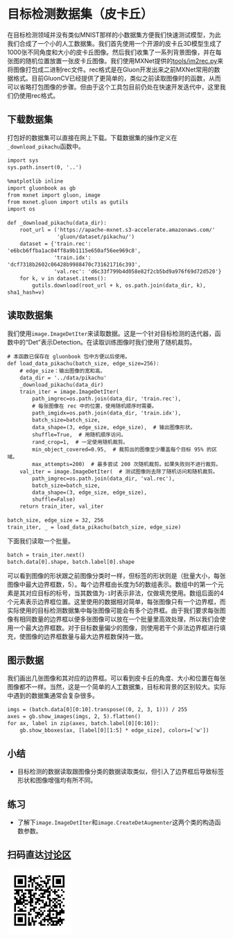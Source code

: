# 目标检测数据集（皮卡丘）

在目标检测领域并没有类似MNIST那样的小数据集方便我们快速测试模型，为此我们合成了一个小的人工数据集。我们首先使用一个开源的皮卡丘3D模型生成了1000张不同角度和大小的皮卡丘图像。然后我们收集了一系列背景图像，并在每张图的随机位置放置一张皮卡丘图像。我们使用MXNet提供的[tools/im2rec.py](https://github.com/apache/incubator-mxnet/blob/master/tools/im2rec.py)来将图像打包成二进制rec文件。rec格式是在Gluon开发出来之前MXNet常用的数据格式。目前GluonCV已经提供了更简单的，类似之前读取图像时的函数，从而可以省略打包图像的步骤。但由于这个工具包目前仍处在快速开发迭代中，这里我们仍使用rec格式。

## 下载数据集

打包好的数据集可以直接在网上下载。下载数据集的操作定义在`_download_pikachu`函数中。

```{.python .input  n=1}
import sys
sys.path.insert(0, '..')

%matplotlib inline
import gluonbook as gb
from mxnet import gluon, image
from mxnet.gluon import utils as gutils
import os

def _download_pikachu(data_dir):
    root_url = ('https://apache-mxnet.s3-accelerate.amazonaws.com/'
                'gluon/dataset/pikachu/')
    dataset = {'train.rec': 'e6bcb6ffba1ac04ff8a9b1115e650af56ee969c8',
               'train.idx': 'dcf7318b2602c06428b9988470c731621716c393',
               'val.rec': 'd6c33f799b4d058e82f2cb5bd9a976f69d72d520'}
    for k, v in dataset.items():
        gutils.download(root_url + k, os.path.join(data_dir, k), sha1_hash=v)
```

## 读取数据集

我们使用`image.ImageDetIter`来读取数据。这是一个针对目标检测的迭代器，函数中的“Det”表示Detection。在读取训练图像时我们使用了随机裁剪。

```{.python .input  n=2}
# 本函数已保存在 gluonbook 包中方便以后使用。
def load_data_pikachu(batch_size, edge_size=256):
    # edge_size：输出图像的宽和高。
    data_dir = '../data/pikachu'
    _download_pikachu(data_dir)
    train_iter = image.ImageDetIter(
        path_imgrec=os.path.join(data_dir, 'train.rec'),
        # 每张图像在 rec 中的位置，使用随机顺序时需要。
        path_imgidx=os.path.join(data_dir, 'train.idx'),
        batch_size=batch_size,
        data_shape=(3, edge_size, edge_size),  # 输出图像形状。
        shuffle=True,  # 用随机顺序访问。
        rand_crop=1,  # 一定使用随机裁剪。
        min_object_covered=0.95,  # 裁剪出的图像至少覆盖每个目标 95% 的区域。
        max_attempts=200)  # 最多尝试 200 次随机裁剪。如果失败则不进行裁剪。
    val_iter = image.ImageDetIter(  # 测试图像则去除了随机访问和随机裁剪。
        path_imgrec=os.path.join(data_dir, 'val.rec'),
        batch_size=batch_size,
        data_shape=(3, edge_size, edge_size),
        shuffle=False)
    return train_iter, val_iter

batch_size, edge_size = 32, 256
train_iter, _ = load_data_pikachu(batch_size, edge_size)
```

下面我们读取一个批量。

```{.python .input  n=3}
batch = train_iter.next()
batch.data[0].shape, batch.label[0].shape
```

可以看到图像的形状跟之前图像分类时一样，但标签的形状则是（批量大小，每张图像中最大边界框数，5）。每个边界框由长度为5的数组表示。数组中的第一个元素是其对应目标的标号，当其数值为`-1`时表示非法，仅做填充使用。数组后面的4个元素表示边界框位置。这里使用的数据相对简单，每张图像只有一个边界框，而实际使用的目标检测数据集中每张图像可能会有多个边界框。由于我们要求每张图像有相同数量的边界框以便多张图像可以放在一个批量里高效处理，所以我们会使用一个最大边界框数。对于目标数量偏少的图像，则使用若干个非法边界框进行填充，使图像的边界框数量与最大边界框数保持一致。

## 图示数据

我们画出几张图像和其对应的边界框。可以看到皮卡丘的角度、大小和位置在每张图像都不一样。当然，这是一个简单的人工数据集，目标和背景的区别较大。实际中遇到的数据集通常会复杂很多。

```{.python .input  n=4}
imgs = (batch.data[0][0:10].transpose((0, 2, 3, 1))) / 255
axes = gb.show_images(imgs, 2, 5).flatten()
for ax, label in zip(axes, batch.label[0][0:10]):
    gb.show_bboxes(ax, [label[0][1:5] * edge_size], colors=['w'])
```

## 小结

* 目标检测的数据读取跟图像分类的数据读取类似，但引入了边界框后导致标签形状和图像增强均有所不同。

## 练习

* 了解下`image.ImageDetIter`和`image.CreateDetAugmenter`这两个类的构造函数参数。

## 扫码直达[讨论区](https://discuss.gluon.ai/t/topic/7022)

![](../img/qr_object-detection-dataset.svg)
